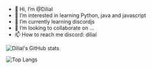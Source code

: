 - 👋 Hi, I’m @Dilial
- 👀 I’m interested in learning Python, java and javascript
- 🌱 I’m currently learning discordjs
- 💞️ I’m looking to collaborate on ...
- 📫 How to reach me discord: dilial

![Dilial's GitHub stats](https://github-readme-stats.vercel.app/api?username=dilial&theme=dark&show_icons=true)

![Top Langs](https://github-readme-stats.vercel.app/api/top-langs/?username=dilial&hide_progress=true)
<!---
Dilial/Dilial is a ✨ special ✨ repository because its `README.md` (this file) appears on your GitHub profile.
You can click the Preview link to take a look at your changes.
--->
